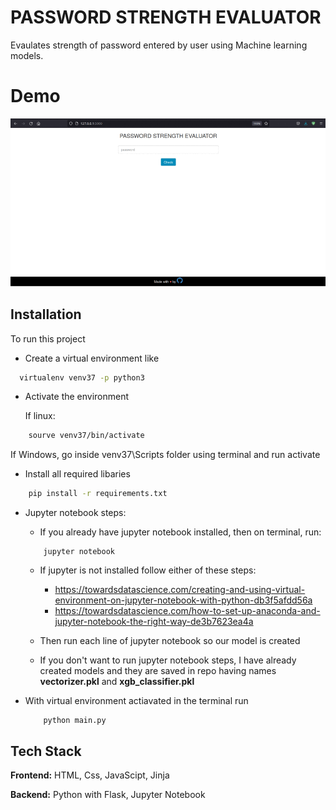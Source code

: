 
# PASSWORD STRENGTH EVALUATOR

Evaulates strength of password entered by user using Machine learning models.

# Demo
![Demo Gif](./static/img/demo.gif)


## Installation

To run this project

* Create a virtual environment like
    
```bash
  virtualenv venv37 -p python3
```
* Activate the environment

    If linux: 
```bash
    sourve venv37/bin/activate 
```
 If Windows, go inside venv37\Scripts folder using terminal and run activate


* Install all required libaries
```bash
    pip install -r requirements.txt
```

* Jupyter notebook steps:

    * If you already have jupyter notebook installed, then on terminal, run:

    ```
        jupyter notebook 
    ```
    * If jupyter is not installed follow either of these steps:
        * https://towardsdatascience.com/creating-and-using-virtual-environment-on-jupyter-notebook-with-python-db3f5afdd56a
        * https://towardsdatascience.com/how-to-set-up-anaconda-and-jupyter-notebook-the-right-way-de3b7623ea4a

    * Then run each line of jupyter notebook so our model is created

    * If you don't want to run jupyter notebook steps, I have already created models and they are saved in repo having names **vectorizer.pkl** and **xgb_classifier.pkl**

* With virtual environment actiavated in the terminal run
    ```
        python main.py
    ```

## Tech Stack

**Frontend:** HTML, Css, JavaScipt, Jinja

**Backend:** Python with Flask, Jupyter Notebook  